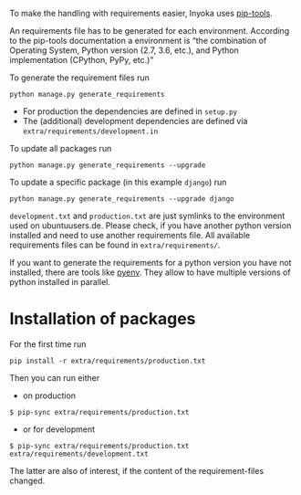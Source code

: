 To make the handling with requirements easier, Inyoka uses [pip-tools](https://github.com/jazzband/pip-tools).

An requirements file has to be generated for each environment.
According to the pip-tools documentation a environment is
“the combination of Operating System, Python version (2.7, 3.6, etc.), and Python implementation (CPython, PyPy, etc.)”

To generate the requirement files run

```
python manage.py generate_requirements
```
  * For production the dependencies are defined in `setup.py`
  * The (additional) development dependencies are defined via `extra/requirements/development.in`

To update all packages run

```
python manage.py generate_requirements --upgrade
```

To update a specific package (in this example `django`) run

```
python manage.py generate_requirements --upgrade django
```

`development.txt` and `production.txt` are just symlinks to the environment used on ubuntuusers.de.
Please check, if you have another python version installed and need to use another requirements file.
All available requirements files can be found in `extra/requirements/`.

If you want to generate the requirements for a python version you have not installed, there are tools
like [pyenv](https://github.com/pyenv/pyenv). They allow to have multiple versions of python installed
in parallel.

# Installation of packages

For the first time run

```
pip install -r extra/requirements/production.txt
```

Then you can run either
 * on production
```
$ pip-sync extra/requirements/production.txt
```

 * or for development
```
$ pip-sync extra/requirements/production.txt extra/requirements/development.txt
```

The latter are also of interest, if the content of the requirement-files changed.
